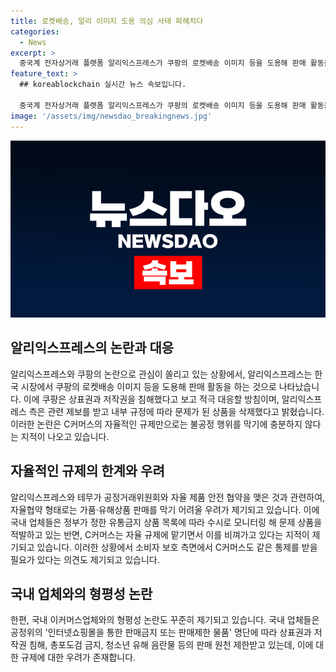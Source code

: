 ```yaml
---
title: 로켓배송, 알리 이미지 도용 의심 사태 파헤치다
categories:
  - News
excerpt: >
  중국계 전자상거래 플랫폼 알리익스프레스가 쿠팡의 로켓배송 이미지 등을 도용해 판매 활동을 하는 것으로 나타났다. 알리익스프레스는 쿠팡이 중국에서 직매입해 로켓배송으로 판매하는 상품을 다수 취급하고 있으며, 해당 상품의 판매자를 입점시켜 중개하는 방식으로 운영되고 있다. 쿠팡은 상표권과 저작권 침해로 대응할 방침이며, 알리익스프레스는 해당 상품을 삭제했다고 밝혔다. 이에 일각에서는 C커머스의 자율적인 규제만으로는 불공정 행위를 막기에 충분하지 않다는 지적이 나오고 있으며, 국내 이커머스업체와의 형평성 논란도 지속되고 있다.
feature_text: >
  ## koreablockchain 실시간 뉴스 속보입니다.

  중국계 전자상거래 플랫폼 알리익스프레스가 쿠팡의 로켓배송 이미지 등을 도용해 판매 활동을 하는 것으로 나타났다. 알리익스프레스는 쿠팡이 중국에서 직매입해 로켓배송으로 판매하는 상품을 다수 취급하고 있으며, 해당 상품의 판매자를 입점시켜 중개하는 방식으로 운영되고 있다. 쿠팡은 상표권과 저작권 침해로 대응할 방침이며, 알리익스프레스는 해당 상품을 삭제했다고 밝혔다. 이에 일각에서는 C커머스의 자율적인 규제만으로는 불공정 행위를 막기에 충분하지 않다는 지적이 나오고 있으며, 국내 이커머스업체와의 형평성 논란도 지속되고 있다.
image: '/assets/img/newsdao_breakingnews.jpg'
---
```


<p><img src="/assets/img/newsdao_breakingnews.jpg" alt="koreablockchain 속보" /></p>

<h2 data-ke-size="size26">알리익스프레스의 논란과 대응</h2>

<p data-ke-size="size16">알리익스프레스와 쿠팡의 논란으로 관심이 쏠리고 있는 상황에서, 알리익스프레스는 한국 시장에서 쿠팡의 로켓배송 이미지 등을 도용해 판매 활동을 하는 것으로 나타났습니다. 이에 쿠팡은 상표권과 저작권을 침해했다고 보고 적극 대응할 방침이며, 알리익스프레스 측은 관련 제보를 받고 내부 규정에 따라 문제가 된 상품을 삭제했다고 밝혔습니다. 이러한 논란은 C커머스의 자율적인 규제만으로는 불공정 행위를 막기에 충분하지 않다는 지적이 나오고 있습니다. </p>

<h2 data-ke-size="size26">자율적인 규제의 한계와 우려</h2>

<p data-ke-size="size16">알리익스프레스와 테무가 공정거래위원회와 자율 제품 안전 협약을 맺은 것과 관련하여, 자율협약 형태로는 가품·유해상품 판매를 막기 어려울 우려가 제기되고 있습니다. 이에 국내 업체들은 정부가 정한 유통금지 상품 목록에 따라 수시로 모니터링 해 문제 상품을 적발하고 있는 반면, C커머스는 자율 규제에 맡기면서 이를 비껴가고 있다는 지적이 제기되고 있습니다. 이러한 상황에서 소비자 보호 측면에서 C커머스도 같은 통제를 받을 필요가 있다는 의견도 제기되고 있습니다.</p>

<h2 data-ke-size="size26">국내 업체와의 형평성 논란</h2>

<p data-ke-size="size16">한편, 국내 이커머스업체와의 형평성 논란도 꾸준히 제기되고 있습니다. 국내 업체들은 공정위의 '인터넷쇼핑몰을 통한 판매금지 또는 판매제한 물품' 명단에 따라 상표권과 저작권 침해, 총포도검 금지, 청소년 유해 음란물 등의 판매 원천 제한받고 있는데, 이에 대한 규제에 대한 우려가 존재합니다.</p>

